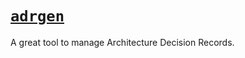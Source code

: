 # [`adrgen`][adrgen]

A great tool to manage Architecture Decision Records.

[adrgen]: https://github.com/asiermarques/adrgen

